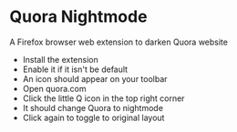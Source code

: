 # Quora Nightmode
A Firefox browser web extension to darken Quora website

- Install the extension
- Enable it if it isn't be default
- An icon should appear on your toolbar
- Open quora.com
- Click the little Q icon in the top right corner
- It should change Quora to nightmode
- Click again to toggle to original layout

